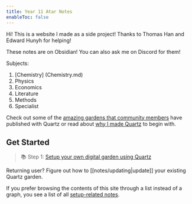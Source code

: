 ```yaml
---
title: Year 11 Atar Notes
enableToc: false
---
```


Hi! This is a website I made as a side project! Thanks to Thomas Han and Edward Hunyh for helping! 

These notes are on Obsidian! You can also ask me on Discord for them!

Subjects:
1. [Chemistry] (Chemistry.md)
2. Physics
3. Economics
4. Literature
5. Methods
6. Specialist 


Check out some of the [amazing gardens that community members](notes/showcase.md) have published with Quartz or read about [why I made Quartz](notes/philosophy.md) to begin with.

## Get Started
> 📚 Step 1: [Setup your own digital garden using Quartz](notes/setup.md)

Returning user? Figure out how to [[notes/updating|update]] your existing Quartz garden.

If you prefer browsing the contents of this site through a list instead of a graph, you see a list of all [setup-related notes](/tags/setup).


